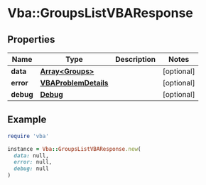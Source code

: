 # Vba::GroupsListVBAResponse

## Properties

| Name | Type | Description | Notes |
| ---- | ---- | ----------- | ----- |
| **data** | [**Array&lt;Groups&gt;**](Groups.md) |  | [optional] |
| **error** | [**VBAProblemDetails**](VBAProblemDetails.md) |  | [optional] |
| **debug** | [**Debug**](Debug.md) |  | [optional] |

## Example

```ruby
require 'vba'

instance = Vba::GroupsListVBAResponse.new(
  data: null,
  error: null,
  debug: null
)
```

